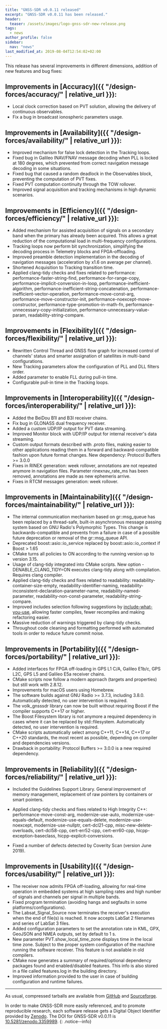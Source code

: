 ```yaml
---
title: "GNSS-SDR v0.0.11 released"
excerpt: "GNSS-SDR v0.0.11 has been released."
header:
  teaser: /assets/images/logo-gnss-sdr-new-release.png
tags:
  - news
author_profile: false
sidebar:
  nav: "news"
last_modified_at: 2019-08-04T12:54:02+02:00  
---
```


This release has several improvements in different dimensions, addition of new features and bug fixes:


## Improvements in [Accuracy]({{ "/design-forces/accuracy/" | relative_url }}):

 * Local clock correction based on PVT solution, allowing the delivery of continuous observables.
 * Fix a bug in broadcast ionospheric parameters usage.


## Improvements in [Availability]({{ "/design-forces/availability/" | relative_url }}):

 * Improved mechanism for false lock detection in the Tracking loops.
 * Fixed bug in Galileo INAV/FNAV message decoding when PLL is locked at 180 degrees, which prevented from correct navigation message decoding in some situations.
 * Fixed bug that caused a random deadlock in the Observables block, preventing the computation of PVT fixes.
 * Fixed PVT computation continuity through the TOW rollover.
 * Improved signal acquisition and tracking mechanisms in high dynamic scenarios.


## Improvements in [Efficiency]({{ "/design-forces/efficiency/" | relative_url }}):

 * Added mechanism for assisted acquisition of signals on a secondary band when the primary has already been acquired. This allows a great reduction of the computational load in multi-frequency configurations.
 * Tracking loops now perform bit synchronization, simplifying the decoding process in Telemetry blocks and FPGA-offloading.
 * Improved preamble detection implementation in the decoding of navigation messages (acceleration by x1.6 on average per channel).
 * Shortened Acquisition to Tracking transition time.
 * Applied clang-tidy checks and fixes related to performance: performance-faster-string-find, performance-for-range-copy, performance-implicit-conversion-in-loop, performance-inefficient-algorithm, performance-inefficient-string-concatenation, performance-inefficient-vector-operation, performance-move-const-arg, performance-move-constructor-init, performance-noexcept-move-constructor, performance-type-promotion-in-math-fn, performance-unnecessary-copy-initialization, performance-unnecessary-value-param, readability-string-compare.


## Improvements in [Flexibility]({{ "/design-forces/flexibility/" | relative_url }}):

 * Rewritten Control Thread and GNSS flow graph for increased control of channels' status and smarter assignation of satellites in multi-band configurations.
 * New Tracking parameters allow the configuration of PLL and DLL filters order.
 * Added parameter to enable FLL during pull-in time.
 * Configurable pull-in time in the Tracking loops.


## Improvements in [Interoperability]({{ "/design-forces/interoperability/" | relative_url }}):

 * Added the BeiDou B1I and B3I receiver chains.
 * Fix bug in GLONASS dual frequency receiver.
 * Added a custom UDP/IP output for PVT data streaming.
 * Improved Monitor block with UDP/IP output for internal receiver's data streaming.
 * Custom output formats described with .proto files, making easier to other applications reading them in a forward and backward-compatible fashion upon future format changes. New dependency: Protocol Buffers >= 3.0.0
 * Fixes in RINEX generation: week rollover, annotations are not repeated anymore in navigation files. Parameter rinexnav_rate_ms has been removed, annotations are made as new ephemeris arrive.
 * Fixes in RTCM messages generation: week rollover.


## Improvements in [Maintainability]({{ "/design-forces/maintainability/" | relative_url }}):

 * The internal communication mechanism based on gr::msg_queue has been replaced by a thread-safe, built-in asynchronous message passing system based on GNU Radio's Polymorphic Types. This change is backwards-compatible and prevents from a failure in case of a possible future deprecation or removal of the gr::msg_queue API.
 * Deprecated boost::asio::io_service replaced by boost::asio::io_context if Boost > 1.65
 * CMake turns all policies to ON according to the running version up to version 3.15.
 * Usage of clang-tidy integrated into CMake scripts. New option -DENABLE_CLANG_TIDY=ON executes clang-tidy along with compilation. Requires clang compiler.
 * Applied clang-tidy checks and fixes related to readability: readability-container-size-empty, readability-identifier-naming, readability-inconsistent-declaration-parameter-name, readability-named-parameter, readability-non-const-parameter, readability-string-compare.
 * Improved includes selection following suggestions by [include-what-you-use](https://include-what-you-use.org/), allowing faster compiles, fewer recompiles and making refactoring easier.
 * Massive reduction of warnings triggered by clang-tidy checks.
 * Throughout code cleaning and formatting performed with automated tools in order to reduce future commit noise.


## Improvements in [Portability]({{ "/design-forces/portability/" | relative_url }}):

 * Added interfaces for FPGA off-loading in GPS L1 C/A, Galileo E1b/c, GPS L2C, GPS L5 and Galileo E5a receiver chains.
 * CMake scripts now follow a modern approach (targets and properties) but still work with 2.8.12.
 * Improvements for macOS users using Homebrew.
 * The software builds against GNU Radio >= 3.7.3, including 3.8.0. Automatically detected, no user intervention is required.
 * The volk_gnsssdr library can now be built without requiring Boost if the compiler supports C++17 or higher.
 * The Boost Filesystem library is not anymore a required dependency in cases where it can be replaced by std::filesystem. Automatically detected, no user intervention is required.
 * CMake scripts automatically select among C++11, C++14, C++17 or C++20 standards, the most recent as possible, depending on compiler and dependencies versions.
 * Drawback in portability: Protocol Buffers >= 3.0.0 is a new required dependency.


## Improvements in [Reliability]({{ "/design-forces/reliability/" | relative_url }}):

 * Included the Guidelines Support Library. General improvement of memory management, replacement of raw pointers by containers or smart pointers.
 - Applied clang-tidy checks and fixes related to High Integrity C++: performance-move-const-arg, modernize-use-auto, modernize-use-equals-default, modernize-use-equals-delete, modernize-use-noexcept, modernize-use-nullptr, cert-dcl21-cpp, misc-new-delete-overloads, cert-dcl58-cpp, cert-err52-cpp, cert-err60-cpp, hicpp-exception-baseclass, hicpp-explicit-conversions.
 * Fixed a number of defects detected by Coverity Scan (version June 2019).


## Improvements in [Usability]({{ "/design-forces/usability/" | relative_url }}):

 * The receiver now admits FPGA off-loading, allowing for real-time operation in embedded systems at high sampling rates and high number of signals and channels per signal in multiple bands.
 * Fixed program termination (avoiding hangs and segfaults in some platforms/configurations).
 * The Labsat_Signal_Source now terminates the receiver's execution when the end of file(s) is reached. It now accepts LabSat 2 filenames and series of LabSat 3 files.
 * Added configuration parameters to set the annotation rate in KML, GPX, GeoJSON and NMEA outputs, set by default to 1 s.
 * New parameter PVT.show_local_time_zone displays time in the local time zone. Subject to the proper system configuration of the machine running the software receiver. This feature is not available in old compilers.
 * CMake now generates a summary of required/optional dependency packages found and enabled/disabled features. This info is also stored in a file called features.log in the building directory.
 * Improved information provided to the user in case of building configuration and runtime failures.


-----


As usual, compressed tarballs are available from [GitHub](https://github.com/gnss-sdr/gnss-sdr/releases/tag/v0.0.11) and [Sourceforge](https://sourceforge.net/projects/gnss-sdr/).

<a href="https://doi.org/10.5281/zenodo.3359989" ><i class="ai ai-fw ai-doi ai-lg" aria-hidden="true"></i></a>In order to make GNSS-SDR more easily referenced, and to promote reproducible research, each software release gets a Digital Object Identifier provided by [Zenodo](https://help.zenodo.org/faq/). The DOI for GNSS-SDR v0.0.11 is [10.5281/zenodo.3359989](https://doi.org/10.5281/zenodo.3359989).
{: .notice--info}
